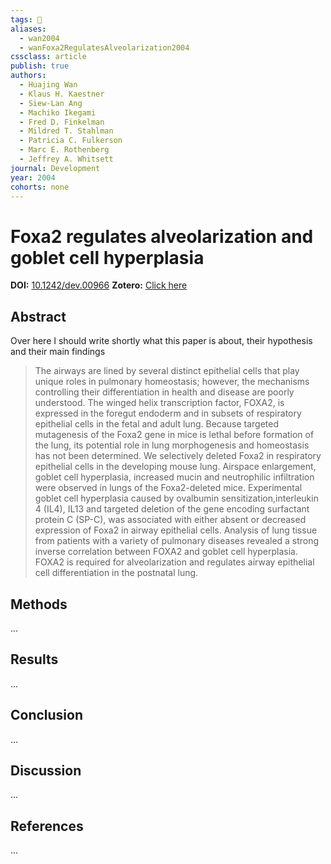 ```yaml
---
tags: 🔬
aliases:
  - wan2004
  - wanFoxa2RegulatesAlveolarization2004
cssclass: article
publish: true
authors:
  - Huajing Wan
  - Klaus H. Kaestner
  - Siew-Lan Ang
  - Machiko Ikegami
  - Fred D. Finkelman
  - Mildred T. Stahlman
  - Patricia C. Fulkerson
  - Marc E. Rothenberg
  - Jeffrey A. Whitsett
journal: Development
year: 2004
cohorts: none
---
```

# Foxa2 regulates alveolarization and goblet cell hyperplasia
**DOI:** [10.1242/dev.00966](https://www.doi.org/10.1242/dev.00966)
**Zotero:** [Click here](zotero://select/items/@wanFoxa2RegulatesAlveolarization2004)

## Abstract
Over here I should write shortly what this paper is about, their hypothesis and their main findings
> The airways are lined by several distinct epithelial cells that play unique roles in pulmonary homeostasis; however, the mechanisms controlling their differentiation in health and disease are poorly understood. The winged helix transcription factor, FOXA2, is expressed in the foregut endoderm and in subsets of respiratory epithelial cells in the fetal and adult lung. Because targeted mutagenesis of the Foxa2 gene in mice is lethal before formation of the lung, its potential role in lung morphogenesis and homeostasis has not been determined. We selectively deleted Foxa2 in respiratory epithelial cells in the developing mouse lung. Airspace enlargement, goblet cell hyperplasia, increased mucin and neutrophilic infiltration were observed in lungs of the Foxa2-deleted mice. Experimental goblet cell hyperplasia caused by ovalbumin sensitization,interleukin 4 (IL4), IL13 and targeted deletion of the gene encoding surfactant protein C (SP-C), was associated with either absent or decreased expression of Foxa2 in airway epithelial cells. Analysis of lung tissue from patients with a variety of pulmonary diseases revealed a strong inverse correlation between FOXA2 and goblet cell hyperplasia. FOXA2 is required for alveolarization and regulates airway epithelial cell differentiation in the postnatal lung.

## Methods
...

## Results
...

## Conclusion
...

## Discussion
...

## References
...